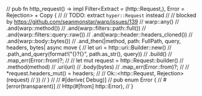 // pub fn http_request() -> impl Filter<Extract = (http::Request<Bytes>,), Error = Rejection> + Copy {
// // TODO: extract `hyper::Request` instead
// // blocked by https://github.com/seanmonstar/warp/issues/139
// warp::any()
// .and(warp::method())
// .and(warp::filters::path::full())
// .and(warp::filters::query::raw())
// .and(warp::header::headers_cloned())
// .and(warp::body::bytes())
// .and_then(|method, path: FullPath, query, headers, bytes| async move {
// let uri = http::uri::Builder::new()
// .path_and_query(format!("{}?{}", path.as_str(), query))
// .build()
// .map_err(Error::from)?;
//
// let mut request = http::Request::builder()
// .method(method)
// .uri(uri)
// .body(bytes)
// .map_err(Error::from)?;
//
//             *request.headers_mut() = headers;
//
// Ok::<http::Request<Bytes>, Rejection>(request)
// })
// }
//
// #[derive(  Debug)]
// pub enum Error {
// #[error(transparent)]
// Http(#[from] http::Error),
// }









